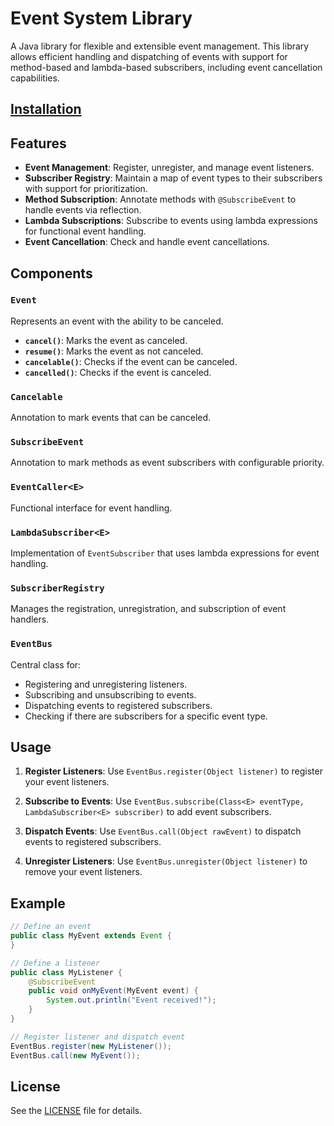 # Event System Library

A Java library for flexible and extensible event management. This library allows efficient handling and dispatching of
events with support for method-based and lambda-based subscribers, including event cancellation capabilities.

## [Installation](https://jitpack.io/#ClydoNetwork/EventBus)

## Features

- **Event Management**: Register, unregister, and manage event listeners.
- **Subscriber Registry**: Maintain a map of event types to their subscribers with support for prioritization.
- **Method Subscription**: Annotate methods with `@SubscribeEvent` to handle events via reflection.
- **Lambda Subscriptions**: Subscribe to events using lambda expressions for functional event handling.
- **Event Cancellation**: Check and handle event cancellations.

## Components

### `Event`

Represents an event with the ability to be canceled.

- **`cancel()`**: Marks the event as canceled.
- **`resume()`**: Marks the event as not canceled.
- **`cancelable()`**: Checks if the event can be canceled.
- **`cancelled()`**: Checks if the event is canceled.

### `Cancelable`

Annotation to mark events that can be canceled.

### `SubscribeEvent`

Annotation to mark methods as event subscribers with configurable priority.

### `EventCaller<E>`

Functional interface for event handling.

### `LambdaSubscriber<E>`

Implementation of `EventSubscriber` that uses lambda expressions for event handling.

### `SubscriberRegistry`

Manages the registration, unregistration, and subscription of event handlers.

### `EventBus`

Central class for:

- Registering and unregistering listeners.
- Subscribing and unsubscribing to events.
- Dispatching events to registered subscribers.
- Checking if there are subscribers for a specific event type.

## Usage

1. **Register Listeners**: Use `EventBus.register(Object listener)` to register your event listeners.

2. **Subscribe to Events**: Use `EventBus.subscribe(Class<E> eventType, LambdaSubscriber<E> subscriber)` to add event
   subscribers.

3. **Dispatch Events**: Use `EventBus.call(Object rawEvent)` to dispatch events to registered subscribers.

4. **Unregister Listeners**: Use `EventBus.unregister(Object listener)` to remove your event listeners.

## Example

```java
// Define an event
public class MyEvent extends Event {
}

// Define a listener
public class MyListener {
    @SubscribeEvent
    public void onMyEvent(MyEvent event) {
        System.out.println("Event received!");
    }
}

// Register listener and dispatch event
EventBus.register(new MyListener());
EventBus.call(new MyEvent());
```

## License

See the [LICENSE](LICENSE) file for details.